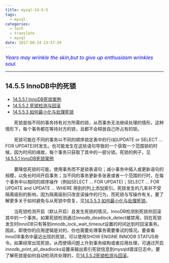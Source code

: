 ```yaml
---
title: mysql-14-5-5
tags:
  - mysql
categories:
  - tech
  - translate
  - mysql
date: 2017-08-24 13:57:59
---
```


<font color='blue' style="font-style:italic" size="3">Years may wrinkle the skin,but to give up enthusiasm wrinkles soul.</font>

------




## 14.5.5 InnoDB中的死锁

 - [14.5.5.1 InnoDB死锁案例](/tech/translate/mysql/mysql-14-5-5-1/)
 - [14.5.5.2 死锁检测与回滚](/tech/translate/mysql/mysql-14-5-5-2/)
 - [14.5.5.3 如何最小化与处理死锁](/tech/translate/mysql/mysql-14-5-5-3/)
 
&emsp;&emsp;死锁是指不同的事务持有对方所需的锁，从而事务无法继续处理的情形，这种情形下，每个事务都在等待对方的锁，且都不会释放自己所占有的锁。

&emsp;&emsp;死锁可能在不同的事务以不同的顺序锁定表中的行(如UPDATE or SELECT ... FOR UPDATE)时发生。也可能发生在这些语句导致的一个获取一个范围锁的时候，因为时间的缘故，每个事务只获取了其中的一部分锁。死锁的例子，见[14.5.5.1 InnoDB死锁案例](/tech/translate/mysql/mysql-14-5-1/)

&emsp;&emsp;要降低死锁的可能，使用事务而不是锁表语句；减小事务中插入或更新语句的规模，以免长时间开启事务；当不同的事务更新多张表或者一个范围的行时，在每个事务中以相同的顺序操作（例如SELECT ... FOR UPDATE)；SELECT ... FOR UPDATE and UPDATE ... WHERE 用到的列上添加索引。死锁发生的几率并不受隔离级别的影响，因为隔离级别只改变读操作的行为，而死锁与写操作有关。要了解更多关于如何避免与从死锁中恢复，见[14.5.5.3 如何最小化与处理死锁](/tech/translate/mysql/mysql-14-5-3/)。

&emsp;&emsp;当死锁检测开启（默认开启）且发生死锁的情况，InnoDB检测到死锁并回滚其中的一个事务。如果死锁检测通过innodb_deadlock_detect被禁用，则在死锁发生时InnoDB只有等到innodb_lock_wait_timeout设置的时间达到时回滚事务。因此，即使你的应用逻辑是对的，你也需要处理事务需要重试的情况。要查看InnoDB事务中最近出现的死锁，可以使用SHOW ENGINE INNODB STATUS命令。如果经常出现死锁，从而使得问题上升到事务结构或者应用处理，可通过开启innodb_print_all_deadlocks设置来输出索引死锁信息到mysqld错误日志中。要了解死锁是如何自动检测并处理的，见[14.5.5.2死锁检测与回滚](/tech/translate/mysql/mysql-14-5-5-2/)。
